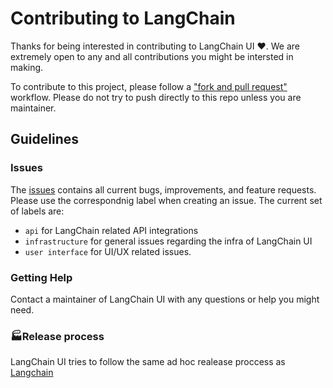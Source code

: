 # Contributing to LangChain

Thanks for being interested in contributing to LangChain UI ❤️.
We are extremely open to any and all contributions you might be intersted in making.

To contribute to this project, please follow a ["fork and pull request"](https://docs.github.com/en/get-started/quickstart/contributing-to-projects) workflow.
Please do not try to push directly to this repo unless you are maintainer.

## Guidelines

### Issues

The [issues](https://github.com/homanp/langchain-ui/issues) contains all current bugs, improvements, and feature requests.
Please use the correspondnig label when creating an issue.
The current set of labels are:

- `api` for LangChain related API integrations
- `infrastructure` for general issues regarding the infra of LangChain UI
- `user interface` for UI/UX related issues.

### Getting Help

Contact a maintainer of LangChain UI with any questions or help you might need.

### 🏭Release process

LangChain UI tries to follow the same ad hoc realease proccess as [Langchain](https://github.com/hwchase17/langchain)
